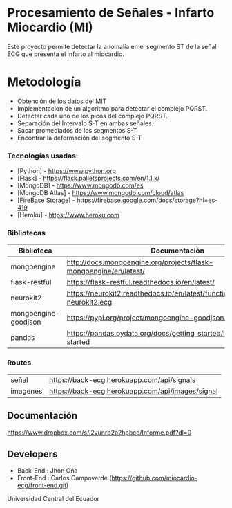 # Procesamiento de Señales - Infarto Miocardio (MI)
 
Este proyecto permite detectar la anomalía en el segmento ST de la señal ECG que presenta el infarto al miocardio.


# Metodología

  - Obtención de los datos del MIT
  - Implementacion de un algoritmo para detectar el complejo PQRST.
  - Detectar cada uno de los picos del complejo PQRST.
  - Separación del Intervalo S-T en ambas señales.
  - Sacar promediados de los segmentos S-T
  - Encontrar la deformación del segmento S-T
   

### Tecnologías usadas:

* [Python] - <https://www.python.org>
* [Flask] - <https://flask.palletsprojects.com/en/1.1.x/>
* [MongoDB] - <https://www.mongodb.com/es>
* [MongoDB Atlas] - <https://www.mongodb.com/cloud/atlas>
* [FireBase Storage] - <https://firebase.google.com/docs/storage?hl=es-419>
* [Heroku] - <https://www.heroku.com>

### Bibliotecas
 

| Biblioteca | Documentación |
| ------ | ------ |
| mongoengine | <http://docs.mongoengine.org/projects/flask-mongoengine/en/latest/> |
| flask-restful | <https://flask-restful.readthedocs.io/en/latest/> |
| neurokit2 | https://neurokit2.readthedocs.io/en/latest/functions.html#module-neurokit2.ecg |
| mongoengine-goodjson | https://pypi.org/project/mongoengine-goodjson/ |
| pandas | https://pandas.pydata.org/docs/getting_started/index.html#getting-started | 


### Routes
 

|  |  |
| ------ | ------ |
| señal | <https://back-ecg.herokuapp.com/api/signals>|
| imagenes | <https://back-ecg.herokuapp.com/api/images/signal> |

## Documentación
<https://www.dropbox.com/s/l2vunrb2a2hpbce/Informe.pdf?dl=0>


## Developers

* Back-End : Jhon Oña
* Front-End : Carlos Campoverde (https://github.com/miocardio-ecg/front-end.git)
 
Universidad Central del Ecuador
 
